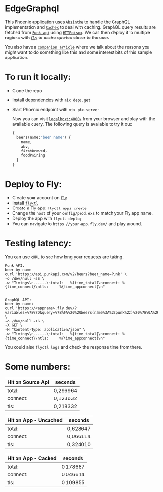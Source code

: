 # EdgeGraphql
This Phoenix application uses [`Absinthe`](https://github.com/absinthe-graphql/absinthe) to handle the GraphQL implementation and [`Cachex`](https://github.com/whitfin/cachex) to deal with caching. GraphQL query results are fetched from [`Punk api`](https://punkapi.com/) using [`HTTPoison`](https://github.com/edgurgel/httpoison).
We can then deploy it to multiple regions with [`Fly`](https://fly.io) to cache queries closer to the user.

You also have a [`companion article`](https://github.com/crova/edge-graphql/blob/master/companion_article.md) where we talk about the reasons you might want to do something like this and some interest bits of this sample application.

# To run it locally:
  * Clone the repo
  * Install dependencies with `mix deps.get`
  * Start Phoenix endpoint with `mix phx.server`

      Now you can visit [`localhost:4000/`](http://localhost:4000/) from your browser and play with the available query.
      The following query is available to try it out:

      ```graphql
      {
        beers(name:"beer name") {
          name,
          abv,
          firstBrewed,
          foodPairing
        }
      }

      ```

# Deploy to Fly:
  * Create your account on [`Fly`](https://fly.io/)
  * Install [`flyctl`](https://fly.io/docs/getting-started/installing-flyctl/)
  * Create a Fly app: `flyctl apps create`
  * Change the `host` of your `config/prod.exs` to match your Fly app name. 
  * Deploy the app with `flyctl deploy`
  * You can navigate to `https://your-app.fly.dev/` and play around.

# Testing latency:
You can use `cURL` to see how long your requests are taking.
```
Punk API:
beer by name
curl 'https://api.punkapi.com/v2/beers?beer_name=Punk' \
-o /dev/null -sS \
-w "Timings\n------\ntotal:   %{time_total}\nconnect: %{time_connect}\ntls:     %{time_appconnect}\n"


GraphQL API:
beer by name:
curl 'https://<appname>.fly.dev/?variables=%7B%7D&query=%7B%0A%20%20beers(name%3A%22punk%22)%20%7B%0A%20%20%20%20name%2C%0A%20%20%20%20abv%2C%0A%20%20%20%20firstBrewed%2C%0A%20%20%20%20foodPairing%0A%20%20%7D%0A%7D' \
-o /dev/null -sS \
-X GET \
-H "Content-Type: application/json" \
-w "Timings\n------\ntotal:   %{time_total}\nconnect: %{time_connect}\ntls:     %{time_appconnect}\n"

``` 

You could also `flyctl logs` and check the response time from there.
# Some numbers:
|Hit on Source Api|seconds|
|-|-|
|total:|   0,296964|
|connect:| 0,123632|
|tls:|     0,218332|

|Hit on App - Uncached|seconds|
|-|-|
|total:|   0,628647|
|connect:| 0,066114|
|tls:|     0,324010|


|Hit on App - Cached|seconds|
|-|-|
|total:|   0,178687|
|connect:| 0,046614|
|tls:|     0,109855|
